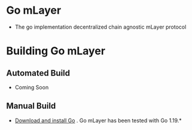 # Go mLayer

* The go implementation decentralized chain agnostic mLayer protocol

# Building Go mLayer

## Automated Build
* Coming Soon
## Manual Build
* [Download and install Go](https://go.dev/dl/) . Go mLayer has been tested with Go 1.19.*


